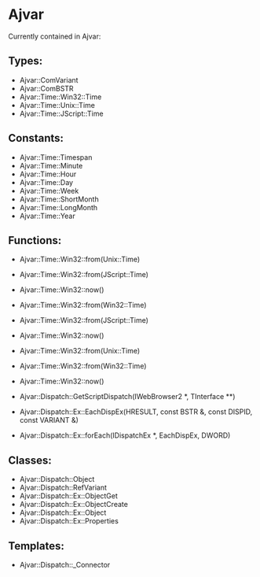 Ajvar
=====

Currently contained in Ajvar:

Types:
------
- Ajvar::ComVariant
- Ajvar::ComBSTR
- Ajvar::Time::Win32::Time
- Ajvar::Time::Unix::Time
- Ajvar::Time::JScript::Time

Constants:
----------
- Ajvar::Time::Timespan
- Ajvar::Time::Minute
- Ajvar::Time::Hour
- Ajvar::Time::Day
- Ajvar::Time::Week
- Ajvar::Time::ShortMonth
- Ajvar::Time::LongMonth
- Ajvar::Time::Year

Functions:
----------
- Ajvar::Time::Win32::from(Unix::Time)
- Ajvar::Time::Win32::from(JScript::Time)
- Ajvar::Time::Win32::now()

- Ajvar::Time::Win32::from(Win32::Time)
- Ajvar::Time::Win32::from(JScript::Time)
- Ajvar::Time::Win32::now()

- Ajvar::Time::Win32::from(Unix::Time)
- Ajvar::Time::Win32::from(Win32::Time)
- Ajvar::Time::Win32::now()

- Ajvar::Dispatch::GetScriptDispatch(IWebBrowser2 *, TInterface **)
- Ajvar::Dispatch::Ex::EachDispEx(HRESULT, const BSTR &, const DISPID, const VARIANT  &)
- Ajvar::Dispatch::Ex::forEach(IDispatchEx *, EachDispEx, DWORD)

Classes:
--------
- Ajvar::Dispatch::Object
- Ajvar::Dispatch::RefVariant
- Ajvar::Dispatch::Ex::ObjectGet
- Ajvar::Dispatch::Ex::ObjectCreate
- Ajvar::Dispatch::Ex::Object
- Ajvar::Dispatch::Ex::Properties

Templates:
----------
- Ajvar::Dispatch::_Connector
